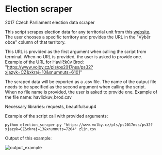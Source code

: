 # Election scraper
2017 Czech Parliament election data scraper

This script scrapes election data for any territorial unit from this [website](https://www.volby.cz/pls/ps2017nss/ps3?xjazyk=CZ). 
The user chooses a specific territory and provides the URL in the "Výběr obce" column of that territory.

This URL is provided as the first argument when calling the script from terminal. 
When no URL is provided, the user is asked to provide one.
Example of the URL for Havlíčkův Brod: "https://www.volby.cz/pls/ps2017nss/ps32?xjazyk=CZ&xkraj=10&xnumnuts=6101"

The scraped data will be exported as a .csv file.
The name of the output file needs to be specified as the second argument when calling the script.
When no file name is provided, the user is asked to provide one.
Example of the file name: havlickuv_brod.csv

Necessary libraries: requests, beautifulsoup4

Example of the script call with provided arguments:
```
python election_scraper.py "https://www.volby.cz/pls/ps2017nss/ps32?xjazyk=CZ&xkraj=13&xnumnuts=7204" zlin.csv
```

Output of this example:

![output_example](https://imgur.com/a/laki3sd)